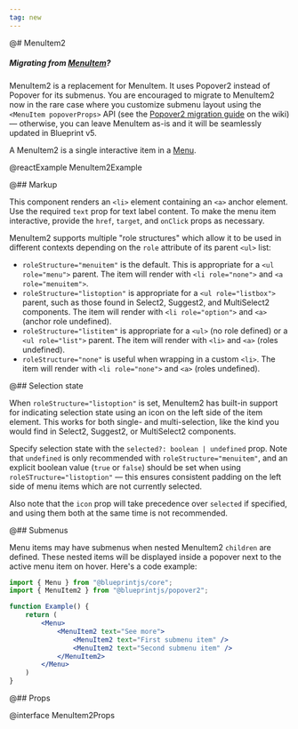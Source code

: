 ```yaml
---
tag: new
---
```


@# MenuItem2

<div class="@ns-callout @ns-intent-primary @ns-icon-info-sign">
    <h5 class="@ns-heading">

Migrating from [MenuItem](#core/components/menu.menu-item)?

</h5>

MenuItem2 is a replacement for MenuItem. It uses Popover2 instead of Popover for its submenus.
You are encouraged to migrate to MenuItem2 now in the rare case where you customize submenu layout
using the `<MenuItem popoverProps>` API (see the
[Popover2 migration guide](https://github.com/palantir/blueprint/wiki/Popover2-migration#menuitem2)
on the wiki) &mdash; otherwise, you can leave MenuItem as-is and it will be seamlessly updated
in Blueprint v5.

</div>

A MenuItem2 is a single interactive item in a [Menu](#core/components/menu).

@reactExample MenuItem2Example

@## Markup

This component renders an `<li>` element containing an `<a>` anchor element.
Use the required `text` prop for text label content.
To make the menu item interactive, provide the `href`, `target`, and `onClick` props as necessary.

MenuItem2 supports multiple "role structures" which allow it to be used in different contexts
depending on the `role` attribute of its parent `<ul>` list:

- `roleStructure="menuitem"` is the default. This is appropriate for a `<ul role="menu">` parent.
    The item will render with `<li role="none">` and `<a role="menuitem">`.
- `roleStructure="listoption"` is appropriate for a `<ul role="listbox">` parent, such as
    those found in Select2, Suggest2, and MultiSelect2 components. The item will render with
    `<li role="option">` and `<a>` (anchor role undefined).
- `roleStructure="listitem"` is appropriate for a `<ul>` (no role defined) or a `<ul role="list">` parent. The
    item will render with `<li>` and `<a>` (roles undefined).
- `roleStructure="none"` is useful when wrapping in a custom `<li>`. The
    item will render with `<li role="none">` and `<a>` (roles undefined).

@## Selection state

When `roleStructure="listoption"` is set, MenuItem2 has built-in support for indicating selection state
using an icon on the left side of the item element. This works for both single- and multi-selection, like the
kind you would find in Select2, Suggest2, or MultiSelect2 components.

Specify selection state with the `selected?: boolean | undefined` prop. Note that `undefined` is only recommended
with `roleStructure="menuitem"`, and an explicit boolean value (`true` or `false`) should be set when using
`roleSTructure="listoption"` &mdash; this ensures consistent padding on the left side of menu items which are
not currently selected.

Also note that the `icon` prop will take precedence over `selected` if specified, and using them both at the same
time is not recommended.

@## Submenus

Menu items may have submenus when nested MenuItem2 `children` are defined. These nested items will
be displayed inside a popover next to the active menu item on hover. Here's a code example:

```jsx
import { Menu } from "@blueprintjs/core";
import { MenuItem2 } from "@blueprintjs/popover2";

function Example() {
    return (
        <Menu>
            <MenuItem2 text="See more">
                <MenuItem2 text="First submenu item" />
                <MenuItem2 text="Second submenu item" />
            </MenuItem2>
        </Menu>
    )
}
```

@## Props

@interface MenuItem2Props
